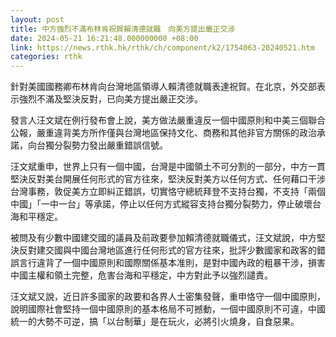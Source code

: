```yaml
---
layout: post
title: 中方強烈不滿布林肯祝賀賴清德就職　向美方提出嚴正交涉
date: 2024-05-21 16:21:48.000000000 +08:00
link: https://news.rthk.hk/rthk/ch/component/k2/1754063-20240521.htm
categories: rthk
---
```


針對美國國務卿布林肯向台灣地區領導人賴清德就職表達祝賀。在北京，外交部表示強烈不滿及堅決反對，已向美方提出嚴正交涉。

發言人汪文斌在例行發布會上說，美方做法嚴重違反一個中國原則和中美三個聯合公報，嚴重違背美方所作僅與台灣地區保持文化、商務和其他非官方關係的政治承諾，向台獨分裂勢力發出嚴重錯誤信號。 

汪文斌重申，世界上只有一個中國，台灣是中國領土不可分割的一部分，中方一貫堅決反對美台開展任何形式的官方往來，堅決反對美方以任何方式、任何藉口干涉台灣事務，敦促美方立即糾正錯誤，切實恪守總統拜登不支持台獨，不支持「兩個中國」「一中一台」等承諾，停止以任何方式縱容支持台獨分裂勢力，停止破壞台海和平穩定。

被問及有少數中國建交國的議員及前政要參加賴清德就職儀式，汪文斌說，中方堅決反對建交國與中國台灣地區進行任何形式的官方往來，批評少數國家和政客的錯誤言行違背了一個中國原則和國際關係基本准則，是對中國內政的粗暴干涉，損害中國主權和領土完整，危害台海和平穩定，中方對此予以強烈譴責。 

汪文斌又說，近日許多國家的政要和各界人士密集發聲，重申恪守一個中國原則，說明國際社會堅持一個中國原則的基本格局不可撼動，一個中國原則不可違，中國統一的大勢不可逆，搞「以台制華」是在玩火，必將引火燒身，自食惡果。
